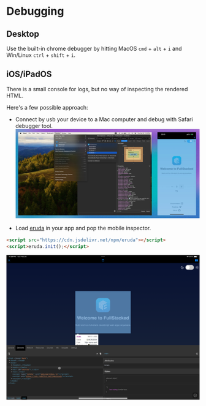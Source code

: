 # Debugging

## Desktop

Use the built-in chrome debugger by hitting MacOS `cmd` + `alt` + `i` and Win/Linux `ctrl` + `shift` + `i`.

## iOS/iPadOS

There is a small console for logs, but no way of inspecting the rendered HTML.

Here's a few possible approach:
* Connect by usb your device to a Mac computer and debug with Safari debugger tool.
![USB Debug](/images/usb-debug.jpeg)
 
* Load [eruda](https://github.com/liriliri/eruda) in your app and pop the mobile inspector.
```html
<script src="https://cdn.jsdelivr.net/npm/eruda"></script>
<script>eruda.init();</script>
```
![Eruda](/images/eruda.PNG)